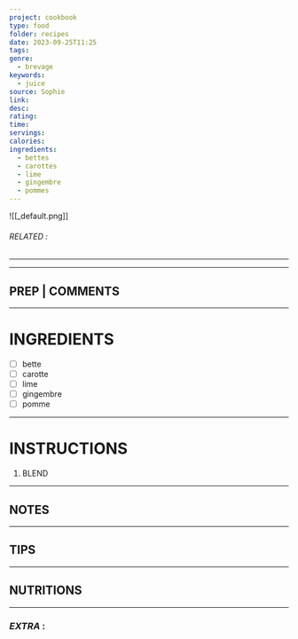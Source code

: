 ```yaml
---
project: cookbook
type: food
folder: recipes
date: 2023-09-25T11:25
tags: 
genre:
  - brevage
keywords:
  - juice
source: Sophie
link: 
desc: 
rating: 
time: 
servings: 
calories: 
ingredients:
  - bettes
  - carottes
  - lime
  - gingembre
  - pommes
---
```


![[_default.png]]
###### *RELATED* : 
---


---
## PREP | COMMENTS



---
# INGREDIENTS

- [ ] bette
- [ ] carotte
- [ ] lime
- [ ] gingembre
- [ ] pomme

---
# INSTRUCTIONS

1. BLEND

---
## NOTES



---
## TIPS



---
## NUTRITIONS



---
### *EXTRA* :



